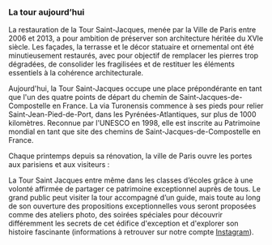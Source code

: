 ### La tour aujourd’hui

La restauration de la Tour Saint-Jacques, menée par la Ville de Paris entre 2006 et 2013, a pour ambition de préserver son architecture héritée du XVIe siècle. Les façades, la terrasse et le décor statuaire et ornemental ont été minutieusement restaurés, avec pour objectif de remplacer les pierres trop dégradées, de consolider les fragilisées et de restituer les éléments essentiels à la cohérence architecturale.

Aujourd'hui, la Tour Saint-Jacques occupe une place prépondérante en tant que l'un des quatre points de départ du chemin de Saint-Jacques-de-Compostelle en France. La via Turonensis commence à ses pieds pour relier Saint-Jean-Pied-de-Port, dans les Pyrénées-Atlantiques, sur plus de 1000 kilomètres. Reconnue par l'UNESCO en 1998, elle est inscrite au Patrimoine mondial en tant que site des chemins de Saint-Jacques-de-Compostelle en France.

Chaque printemps depuis sa rénovation, la ville de Paris ouvre les portes aux parisiens et aux visiteurs :

La Tour Saint Jacques entre même dans les classes d’écoles grâce à une volonté affirmée de partager ce patrimoine exceptionnel auprès de tous. 
Le grand public peut visiter la tour accompagné d’un guide, mais toute au long de son ouverture des propositions exceptionnelles vous seront proposées comme  des ateliers photo, des soirées spéciales pour découvrir différemment les secrets de cet édifice d'exception et d'explorer son histoire fascinante (informations à retrouver sur notre compte [Instagram](https://www.instagram.com/toursaintjacques_paris)).

